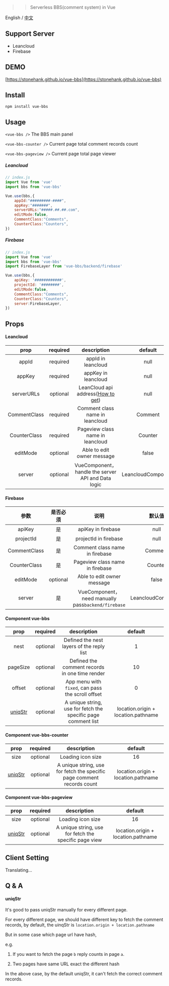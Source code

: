 
>> Serverless BBS(comment system) in Vue

English / [中文](https://github.com/stonehank/vue-bbs/blob/main/README.md)

## Support Server

* Leancloud
* Firebase

## DEMO
[https://stonehank.github.io/vue-bbs](https://stonehank.github.io/vue-bbs)


## Install

`npm install vue-bbs`


## Usage

`<vue-bbs />` The BBS main panel

`<vue-bbs-counter />` Current page total comment records count

`<vue-bbs-pageview />` Current page total page viewer


##### Leancloud

```js
// index.js
import Vue from 'vue'
import bbs from 'vue-bbs'

Vue.use(bbs,{
    appId:"#########-####",
    appKey:"#######",
    serverURLs:"#####.##.##.com",
    editMode:false,
    CommentClass:"Comments",
    CounterClass:"Counters",
})
```

##### Firebase

```js
// index.js
import Vue from 'vue'
import bbs from 'vue-bbs'
import FirebaseLayer from 'vue-bbs/backend/firebase'

Vue.use(bbs,{
    apiKey: '############',
    projectId: '########',
    editMode:false,
    CommentClass:"Comments",
    CounterClass:"Counters",
    server:FirebaseLayer,
})
```

## Props

#### Leancloud

|prop|required|description|default|
|:---:|:---:|:---:|:---:|
|appId|required|appId in leancloud|null|
|appKey|required|appKey in leancloud|null|
|serverURLs|optional|LeanCloud api address([How to get](#serverURLs))|null|
|CommentClass|required|Comment class name in leancloud|Comment|
|CounterClass|required|Pageview class name in leancloud|Counter|
|editMode|optional|Able to edit owner message|false|
|server|optional|VueComponent，handle the server API and Data logic|LeancloudComponent|

#### Firebase

|参数|是否必须|说明|默认值|
|:---:|:---:|:---:|:---:|
|apiKey|是|apiKey in firebase|null|
|projectId|是|projectId in firebase|null|
|CommentClass|是|Comment class name in firebase|Comment|
|CounterClass|是|Pageview class name in firebase|Counter|
|editMode|optional|Able to edit owner message|false|
|server|是|VueComponent，need manually pass`backend/firebase`|LeancloudComponent|



#### Component vue-bbs

|prop|required|description|default|
|:---:|:---:|:---:|:---:|
|nest|optional|Defined the nest layers of the reply list|1|
|pageSize|optional|Defined the comment records in one time render|10|
|offset|optional|App menu with `fixed`, can pass the scroll offset|0|
|[uniqStr](#uniqstr)|optional|A unique string, use for fetch the specific page comment list|location.origin + location.pathname|


#### Component vue-bbs-counter

|prop|required|description|default|
|:---:|:---:|:---:|:---:|
|size|optional|Loading icon size|16|
|[uniqStr](#uniqstr)|optional|A unique string, use for fetch the specific page comment records count|location.origin + location.pathname|

#### Component vue-bbs-pageview

|prop|required|description|default|
|:---:|:---:|:---:|:---:|
|size|optional|Loading icon size|16|
|[uniqStr](#uniqstr)|optional|A unique string, use for fetch the specific page view|location.origin + location.pathname|


## Client Setting

Translating...

## Q & A

#### uniqStr

It's good to pass uniqStr manually for every different page.

For every different page, we should have different key to fetch the comment records, by default, the uinqStr is `location.origin + location.pathname`

But in some case which page url have hash, 

e.g.
 
1. If you want to fetch the page `b` reply counts in page `a`.

2. Two pages have same URL exact the different hash

In the above case, by the default uniqStr, it can't fetch the correct comment records.
